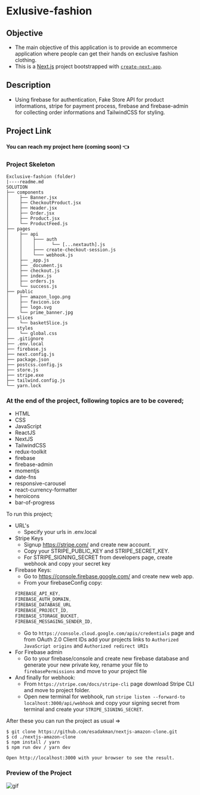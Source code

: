 # Exlusive-fashion

<!-- stripe listen --forward-to localhost:3000/api/webhook -->

<!-- // GOOGLE_ID: process.env.GOOGLE_ID,
// GOOGLE_SECRET: process.env.GOOGLE_SECRET,
// STRIPE_SECRET_KEY:process.env.STRIPE_SECRET_KEY,
// STRIPE_SIGNING_SECRET:process.env.STRIPE_SIGNING_SECRET,
// FIREBASE_API_KEY: process.env.FIREBASE_API_KEY,
// FIREBASE_AUTH_DOMAIN: process.env.FIREBASE_AUTH_DOMAIN,
// FIREBASE_PROJECT_ID: process.env.FIREBASE_PROJECT_ID,
// FIREBASE_STORAGE_BUCKET: process.env.FIREBASE_STORAGE_BUCKET,
// FIREBASE_MESSAGING_SENDER_ID: process.env.FIREBASE_MESSAGING_SENDER_ID,
// FIREBASE_APP_ID: process.env.FIREBASE_APP_ID, -->

## Objective

- The main objective of this application is to provide an ecommerce application where people can get their hands on exclusive fashion clothing.
- This is a [Next.js](https://nextjs.org/) project bootstrapped with [`create-next-app`](https://github.com/vercel/next.js/tree/canary/packages/create-next-app).

## Description

- Using firebase for authentication, Fake Store API for product informations, stripe for payment process, firebase and firebase-admin for collecting order informations and TailwindCSS for styling.

## Project Link

#### You can reach my project here (coming soon) 👈

### Project Skeleton

```
Exclusive-fashion (folder)
|----readme.md
SOLUTION
├── components
│    ├── Banner.jsx
│    ├── CheckoutProduct.jsx
│    ├── Header.jsx
│    ├── Order.jsx
│    ├── Product.jsx
│    └── ProductFeed.js
├── pages
│    ├── api
│    │    ├─── auth
│    │    │      └── [...nextauth].js
│    │    ├─── create-checkout-session.js
│    │    └─── webhook.js
│    ├── _app.js
│    ├── _document.js
│    ├── checkout.js
│    ├── index.js
│    ├── orders.js
│    └── success.js
├── public
│    ├── amazon_logo.png
│    ├── favicon.ico
│    ├── logo.svg
│    └── prime_banner.jpg
├── slices
│    └── basketSlice.js
├── styles
│    └── global.css
├── .gitignore
├── .env.local
├── firebase.js
├── next.config.js
├── package.json
├── postcss.config.js
├── store.js
├── stripe.exe
├── tailwind.config.js
└── yarn.lock
```

### At the end of the project, following topics are to be covered;

- HTML
- CSS
- JavaScript
- ReactJS
- NextJS
- TailwindCSS
- redux-toolkit
- firebase
- firebase-admin
- momentjs
- date-fns
- responsive-carousel
- react-currency-formatter
- heroicons
- bar-of-progress

To run this project;

- URL's
  - Specify your urls in .env.local
- Stripe Keys
  - Signup https://stripe.com/ and create new account.
  - Copy your STRIPE_PUBLIC_KEY and STRIPE_SECRET_KEY.
  - For STRIPE_SIGNING_SECRET from developers page, create webhook and copy your secret key
- Firebase Keys:
  - Go to https://console.firebase.google.com/ and create new web app.
  - From your firebaseConfig copy:
  ```js
  FIREBASE_API_KEY,
  FIREBASE_AUTH_DOMAIN,
  FIREBASE_DATABASE_URL
  FIREBASE_PROJECT_ID,
  FIREBASE_STORAGE_BUCKET,
  FIREBASE_MESSAGING_SENDER_ID,
  ```
  - Go to `https://console.cloud.google.com/apis/credentials` page and from OAuth 2.0 Client IDs add your projects links to `Authorized JavaScript origins` and `Authorized redirect URIs`
- For Firebase admin
  - Go to your firebase/console and create new firebase database and generate your new private key, rename your file to `firebasePermissions` and move to your project file
- And finally for webhook:
  - From `https://stripe.com/docs/stripe-cli` page download Stripe CLI and move to project folder.
  - Open new terminal for webhook, run `stripe listen --forward-to localhost:3000/api/webhook` and copy your signing secret from terminal and create your `STRIPE_SIGNING_SECRET`.

After these you can run the project as usual =>

```
$ git clone https://github.com/esadakman/nextjs-amazon-clone.git
$ cd ./nextjs-amazon-clone
$ npm install / yarn
$ npm run dev / yarn dev

Open http://localhost:3000 with your browser to see the result.
```

### Preview of the Project

 <img src="./amazon-clone.gif" alt="gif"   />
